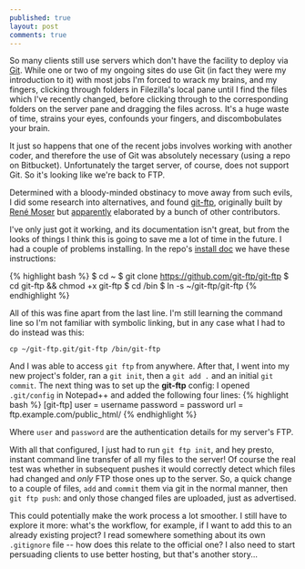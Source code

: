 ```yaml
---
published: true
layout: post
comments: true
---
```


So many clients still use servers which don't have the facility to deploy via [Git](https://git-scm.com/). While one or two of my ongoing sites do use Git (in fact they were my introduction to it) with most jobs I'm forced to wrack my brains, and my fingers, clicking through folders in Filezilla's local pane until I find the files which I've recently changed, before clicking through to the corresponding folders on the server pane and dragging the files across. It's a huge waste of time, strains your eyes, confounds your fingers, and discombobulates your brain. 

It just so happens that one of the recent jobs involves working with another coder, and therefore the use of Git was absolutely necessary (using a repo on Bitbucket). Unfortunately the target server, of course, does not support Git. So it's looking like we're back to FTP.

Determined with a bloody-minded obstinacy to move away from such evils, I did some research into alternatives, and found [git-ftp](https://github.com/git-ftp/git-ftp), originally built by [René Moser](https://github.com/resmo) but [apparently](https://github.com/git-ftp/git-ftp/blob/develop/AUTHORS) elaborated by a bunch of other contributors.

I've only just got it working, and its documentation isn't great, but from the looks of things I think this is going to save me a lot of time in the future. I had a couple of problems installing. In the repo's [install doc](https://github.com/git-ftp/git-ftp/blob/develop/INSTALL.md) we have these instructions:

{% highlight bash %}
$ cd ~
$ git clone https://github.com/git-ftp/git-ftp
$ cd git-ftp && chmod +x git-ftp
$ cd /bin
$ ln -s ~/git-ftp/git-ftp
{% endhighlight %}

All of this was fine apart from the last line. I'm still learning the command line so I'm not familiar with symbolic linking, but in any case what I had to do instead was this:

    cp ~/git-ftp.git/git-ftp /bin/git-ftp
    
And I was able to access `git ftp` from anywhere. After that, I went into my new project's folder, ran a `git init`, then a `git add .` and an initial `git commit`. The next thing was to set up the **git-ftp** config: I opened `.git/config` in Notepad++ and added the following four lines:
{% highlight bash %}
[git-ftp]
	user = username
	password = password
	url = ftp.example.com/public_html/
{% endhighlight %}

Where `user` and `password` are the authentication details for my server's FTP.

With all that configured, I just had to run `git ftp init`, and hey presto, instant command line transfer of all my files to the server! Of course the real test was whether in subsequent pushes it would correctly detect which files had changed and *only* FTP those ones up to the server. So, a quick change to a couple of files, `add` and `commit` them via git in the normal manner, then `git ftp push`: and only those changed files are uploaded, just as advertised. 

This could potentially make the work process a lot smoother. I still have to explore it more: what's the workflow, for example, if I want to add this to an already existing project? I read somewhere something about its own `.gitignore` file -- how does this relate to the official one? I also need to start persuading clients to use better hosting, but that's another story...
